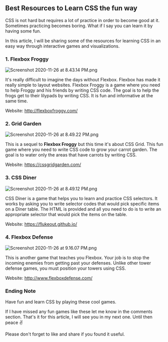 ## Best Resources to Learn CSS the fun way

CSS is not hard but requires a lot of practice in order to become good at it. Sometimes practicing becomes boring. What if I say you can learn it by having some fun.

In this article, I will be sharing some of the resources for learning CSS in an easy way through interactive games and visualizations.

### 1. Flexbox Froggy
![Screenshot 2020-11-26 at 8.43.14 PM.png](https://cdn.hashnode.com/res/hashnode/image/upload/v1606404019924/SXUB0TxD3.png)

It's really difficult to imagine the days without Flexbox. Flexbox has made it really simple to layout websites. Flexbox Froggy is a game where you need to help Froggy and his friends by writing CSS code. The goal is to help the frogs get to their lilypads by writing CSS. It is fun and informative at the same time.

Website: http://flexboxfroggy.com/

### 2. Grid Garden 
![Screenshot 2020-11-26 at 8.49.22 PM.png](https://cdn.hashnode.com/res/hashnode/image/upload/v1606404075802/pqD00MMip.png)

This is a sequel to **Flexbox Froggy** but this time it's about CSS Grid. This fun game where you need to write CSS code to grow your carrot garden. The goal is to water only the areas that have carrots by writing CSS.

Website: https://cssgridgarden.com/

### 3. CSS Diner
![Screenshot 2020-11-26 at 8.49.12 PM.png](https://cdn.hashnode.com/res/hashnode/image/upload/v1606404086969/qQr81rNhM.png)

CSS Diner is a game that helps you to learn and practice CSS selectors. It works by asking you to write selector codes that would pick specific items on a Diner table. The HTML is provided and all you need to do is to write an appropriate selector that would pick the items on the table.

Website: https://flukeout.github.io/

### 4. Flexbox Defense

![Screenshot 2020-11-26 at 9.16.07 PM.png](https://cdn.hashnode.com/res/hashnode/image/upload/v1606405589777/S7IIQIM__.png)

This is another game that teaches you Flexbox. Your job is to stop the incoming enemies from getting past your defenses. Unlike other tower defense games, you must position your towers using CSS.

Website: http://www.flexboxdefense.com/

### Ending Note
Have fun and learn CSS by playing these cool games.

If I have missed any fun games like these let me know in the comments section. That's it for this article, I will see you in my next one. Until then peace ✌️

Please don't forget to like and share if you found it useful.